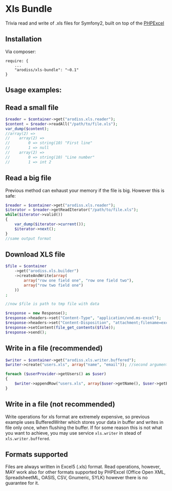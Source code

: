 Xls Bundle
==========

Trivia read and write of .xls files for Symfony2, built on top of the [PHPExcel](https://github.com/PHPOffice/PHPExcel/)

Installation
--------
Via composer:
```
require: {
    ...
    "arodiss/xls-bundle": "~0.1"
}
```

Usage examples:
--------

Read a small file
--------
```PHP
$reader = $container->get("arodiss.xls.reader");
$content = $reader->readAll("/path/to/file.xls");
var_dump($content);
//array(2) =>
//    array(2) =>
//        0 => string(10) "First line"
//        1 => null
//    array(2) =>
//        0 => string(10) "Line number"
//        1 => int 2
```

Read a big file
--------
Previous method can exhaust your memory if the file is big. However this is safe:
```PHP
$reader = $container->get("arodiss.xls.reader");
$iterator = $reader->getReadIterator("/path/to/file.xls");
while($iterator->valid())
{
    var_dump($iterator->current());
    $iterator->next();
}
//same output format
```

Download XLS file
--------
```PHP
$file = $container
    ->get("arodiss.xls.builder")
    ->createAndWrite(array(
        array("row one field one", "row one field two"),
        array("row two field one")
    ))
;

//now $file is path to tmp file with data

$response = new Response();
$response->headers->set("Content-Type", "application/vnd.ms-excel");
$response->headers->set("Content-Disposition", "attachment;filename=excelfile.xls");
$response->setContent(file_get_contents($file));
$response->send();
```


Write in a file (recommended)
--------
```PHP
$writer = $container->get("arodiss.xls.writer.buffered");
$writer->create("users.xls", array("name", "email")); //second argument represents first row

foreach ($userProvider->getUsers() as $user)
{
    $writer->appendRow("users.xls", array($user->getName(), $user->getEmail()));
}
```

Write in a file (not recommended)
--------
Write operations for xls format are extremely expensive, so previous example uses BufferedWriter which stores your data in buffer and writes in file only once, when flushing the buffer.
If for some reason this is not what you want to achieve, you may use service `xls.writer` in stead of `xls.writer.buffered`.

Formats supported
--------
Files are always written in Excel5 (.xls) format. Read operations, however, MAY work also for other formats supported by PHPExcel (Office Open XML, SpreadsheetML, OASIS, CSV, Gnumeric, SYLK) however there is no guarantee for it.
